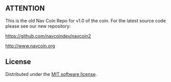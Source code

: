 ## ATTENTION

This is the old Nav Coin Repo for v1.0 of the coin. For the latest source code please see our new repository:

https://github.com/navcoindev/navcoin2

http://www.navcoin.org


License
---------------------
Distributed under the [MIT software license](http://www.opensource.org/licenses/mit-license.php).
